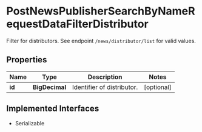 

# PostNewsPublisherSearchByNameRequestDataFilterDistributor

Filter for distributors. See endpoint `/news/distributor/list` for valid values.

## Properties

Name | Type | Description | Notes
------------ | ------------- | ------------- | -------------
**id** | **BigDecimal** | Identifier of distributor. |  [optional]


## Implemented Interfaces

* Serializable


